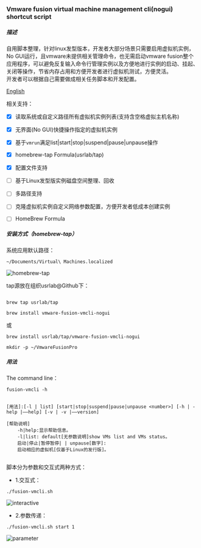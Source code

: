 ### Vmware fusion virtual machine management cli(nogui) shortcut script

##### 描述
自用脚本整理，针对linux发型版本，开发者大部分场景只需要启用虚拟机实例，No GUI运行，且vmware未提供相关管理命令，也无需启动vmware fusion整个应用程序，可以避免反复输入命令行管理实例以及方便地进行实例的启动、挂起、关闭等操作，节省内存占用和方便开发者进行虚拟机测试，方便灵活。  
开发者可以根据自己需要做成相关任务脚本和开发配置。  
  
[English](https://github.com/iotd/vmware-fusion-vmcli-nogui)  
  
相关支持：
  
- [x] 读取系统或自定义路径所有虚拟机实例列表(支持含空格虚拟主机名称)
- [x] 无界面(No GUI)快捷操作指定的虚拟机实例
- [x] 基于```vmrun```满足list|start|stop|suspend|pause|unpause操作
- [x] homebrew-tap Formula(usrlab/tap)
- [x] 配置文件支持
- [ ] 基于Linux发型版实例磁盘空间整理、回收
- [ ] 多路径支持
- [ ] 克隆虚拟机实例自定义网络参数配置，方便开发者低成本创建实例
- [ ] HomeBrew Formula


##### 安装方式（homebrew-tap）

系统应用默认路径：
```
~/Documents/Virtual\ Machines.localized
```

![homebrew-tap](https://github.com/iotd/vmware-fusion-vmcli-nogui/blob/main/images/homebrew-tap.png)

tap源放在组织usrlab@Github下：

```

brew tap usrlab/tap

brew install vmware-fusion-vmcli-nogui

```

或

```
brew install usrlab/tap/vmware-fusion-vmcli-nogui
```

```
mkdir -p ~/VmwareFusionPro
```

##### 用法

The command line：
```
fusion-vmcli -h
```

```

[用法]:[-l | list] [start|stop|suspend|pause|unpause <number>] [-h | -help |——help] [-v | -v |——version]

[帮助说明]
    -h|help:显示帮助信息。
    -l|list: default[无参数说明]show VMs list and VMs status。
    启动|停止|暂停暂停| | unpause[数字]:
    启动相应的虚拟机[仅基于Linux的发行版]。
    
```

脚本分为参数和交互式两种方式：

* 1.交互式：
```
./fusion-vmcli.sh
```
![interactive](https://github.com/iotd/vmware-fusion-vmcli-nogui/blob/main/images/sample-01.png)


* 2.参数传递：
```
./fusion-vmcli.sh start 1
```
![parameter](https://github.com/iotd/vmware-fusion-vmcli-nogui/blob/main/images/sample-02.png)

